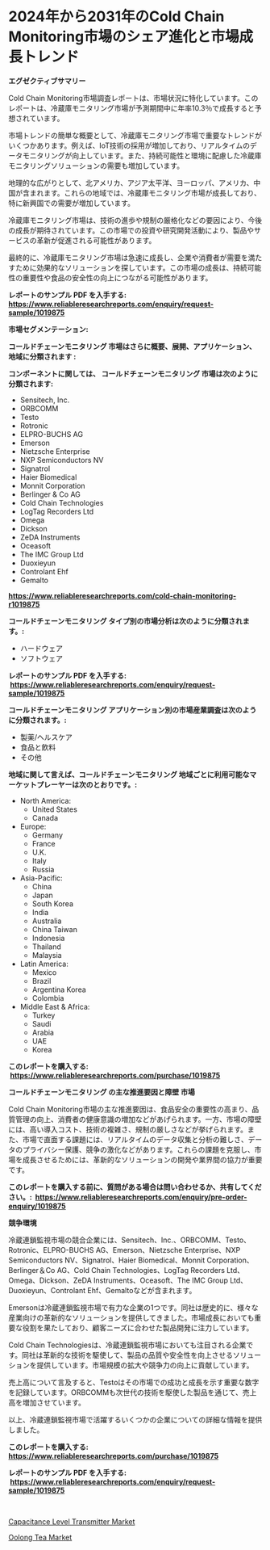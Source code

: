 <p><h1>2024年から2031年のCold Chain Monitoring市場のシェア進化と市場成長トレンド</h1></p><p><strong>エグゼクティブサマリー</strong></p>
<p><p>Cold Chain Monitoring市場調査レポートは、市場状況に特化しています。このレポートは、冷蔵庫モニタリング市場が予測期間中に年率10.3％で成長すると予想されています。</p><p>市場トレンドの簡単な概要として、冷蔵庫モニタリング市場で重要なトレンドがいくつかあります。例えば、IoT技術の採用が増加しており、リアルタイムのデータモニタリングが向上しています。また、持続可能性と環境に配慮した冷蔵庫モニタリングソリューションの需要も増加しています。</p><p>地理的な広がりとして、北アメリカ、アジア太平洋、ヨーロッパ、アメリカ、中国が含まれます。これらの地域では、冷蔵庫モニタリング市場が成長しており、特に新興国での需要が増加しています。</p><p>冷蔵庫モニタリング市場は、技術の進歩や規制の厳格化などの要因により、今後の成長が期待されています。この市場での投資や研究開発活動により、製品やサービスの革新が促進される可能性があります。</p><p>最終的に、冷蔵庫モニタリング市場は急速に成長し、企業や消費者が需要を満たすために効果的なソリューションを探しています。この市場の成長は、持続可能性の重要性や食品の安全性の向上につながる可能性があります。</p></p>
<p><strong>レポートのサンプル PDF を入手する: <a href="https://www.reliableresearchreports.com/enquiry/request-sample/1019875">https://www.reliableresearchreports.com/enquiry/request-sample/1019875</a></strong></p>
<p><strong>市場セグメンテーション:</strong></p>
<p><strong> コールドチェーンモニタリング 市場はさらに概要、展開、アプリケーション、地域に分類されます :</strong></p>
<p><strong>コンポーネントに関しては、 コールドチェーンモニタリング 市場は次のように分類されます: &nbsp;</strong></p>
<p><ul><li>Sensitech, Inc.</li><li>ORBCOMM</li><li>Testo</li><li>Rotronic</li><li>ELPRO-BUCHS AG</li><li>Emerson</li><li>Nietzsche Enterprise</li><li>NXP Semiconductors NV</li><li>Signatrol</li><li>Haier Biomedical</li><li>Monnit Corporation</li><li>Berlinger & Co AG</li><li>Cold Chain Technologies</li><li>LogTag Recorders Ltd</li><li>Omega</li><li>Dickson</li><li>ZeDA Instruments</li><li>Oceasoft</li><li>The IMC Group Ltd</li><li>Duoxieyun</li><li>Controlant Ehf</li><li>Gemalto</li></ul></p>
<p><strong><a href="https://www.reliableresearchreports.com/cold-chain-monitoring-r1019875">https://www.reliableresearchreports.com/cold-chain-monitoring-r1019875</a></strong></p>
<p><strong> コールドチェーンモニタリング タイプ別の市場分析は次のように分類されます。:</strong></p>
<p><ul><li>ハードウェア</li><li>ソフトウェア</li></ul></p>
<p><strong>レポートのサンプル PDF を入手する: &nbsp;<a href="https://www.reliableresearchreports.com/enquiry/request-sample/1019875">https://www.reliableresearchreports.com/enquiry/request-sample/1019875</a></strong></p>
<p><strong> コールドチェーンモニタリング アプリケーション別の市場産業調査は次のように分類されます。:</strong></p>
<p><ul><li>製薬/ヘルスケア</li><li>食品と飲料</li><li>その他</li></ul></p>
<p><strong>地域に関して言えば、コールドチェーンモニタリング 地域ごとに利用可能なマーケットプレーヤーは次のとおりです。:</strong></p>
<p><ul>
    <li>
        North America:
        <ul>
            <li>United States</li>
            <li>Canada</li>
        </ul>
    </li>
    <li>
        Europe:
        <ul>
            <li>Germany</li>
            <li>France</li>
            <li>U.K.</li>
            <li>Italy</li>
            <li>Russia</li>
        </ul>
    </li>
    <li>
        Asia-Pacific:
        <ul>
            <li>China</li>
            <li>Japan</li>
            <li>South Korea</li>
            <li>India</li>
            <li>Australia</li>
            <li>China Taiwan</li>
            <li>Indonesia</li>
            <li>Thailand</li>
            <li>Malaysia</li>
        </ul>
    </li>
    <li>
        Latin America:
        <ul>
            <li>Mexico</li>
            <li>Brazil</li>
            <li>Argentina Korea</li>
            <li>Colombia</li>
        </ul>
    </li>
    <li>
        Middle East & Africa:
        <ul>
            <li>Turkey</li>
            <li>Saudi</li>
            <li>Arabia</li>
            <li>UAE</li>
            <li>Korea</li>
        </ul>
    </li>
    </ul></p>
<p><strong>このレポートを購入する: &nbsp;<a href="https://www.reliableresearchreports.com/purchase/1019875">https://www.reliableresearchreports.com/purchase/1019875</a></strong></p>
<p><strong>コールドチェーンモニタリング の主な推進要因と障壁 市場</strong></p>
<p><p>Cold Chain Monitoring市場の主な推進要因は、食品安全の重要性の高まり、品質管理の向上、消費者の健康意識の増加などがあげられます。一方、市場の障壁には、高い導入コスト、技術の複雑さ、規制の厳しさなどが挙げられます。また、市場で直面する課題には、リアルタイムのデータ収集と分析の難しさ、データのプライバシー保護、競争の激化などがあります。これらの課題を克服し、市場を成長させるためには、革新的なソリューションの開発や業界間の協力が重要です。</p></p>
<p><strong>このレポートを購入する前に、質問がある場合は問い合わせるか、共有してください。:&nbsp; <a href="https://www.reliableresearchreports.com/enquiry/pre-order-enquiry/1019875">https://www.reliableresearchreports.com/enquiry/pre-order-enquiry/1019875</a></strong></p>
<p><strong>競争環境</strong></p>
<p><p>冷蔵連鎖監視市場の競合企業には、Sensitech、Inc.、ORBCOMM、Testo、Rotronic、ELPRO-BUCHS AG、Emerson、Nietzsche Enterprise、NXP Semiconductors NV、Signatrol、Haier Biomedical、Monnit Corporation、Berlinger＆Co AG、Cold Chain Technologies、LogTag Recorders Ltd、Omega、Dickson、ZeDA Instruments、Oceasoft、The IMC Group Ltd、Duoxieyun、Controlant Ehf、Gemaltoなどが含まれます。</p><p>Emersonは冷蔵連鎖監視市場で有力な企業の1つです。同社は歴史的に、様々な産業向けの革新的なソリューションを提供してきました。市場成長においても重要な役割を果たしており、顧客ニーズに合わせた製品開発に注力しています。</p><p>Cold Chain Technologiesは、冷蔵連鎖監視市場においても注目される企業です。同社は革新的な技術を駆使して、製品の品質や安全性を向上させるソリューションを提供しています。市場規模の拡大や競争力の向上に貢献しています。</p><p>売上高について言及すると、Testoはその市場での成功と成長を示す重要な数字を記録しています。ORBCOMMも次世代の技術を駆使した製品を通じて、売上高を増加させています。</p><p>以上、冷蔵連鎖監視市場で活躍するいくつかの企業についての詳細な情報を提供しました。</p></p>
<p><strong>このレポートを購入する: &nbsp; <a href="https://www.reliableresearchreports.com/purchase/1019875">https://www.reliableresearchreports.com/purchase/1019875</a></strong></p>
<p><strong>レポートのサンプル PDF を入手する: &nbsp;<a href="https://www.reliableresearchreports.com/enquiry/request-sample/1019875">https://www.reliableresearchreports.com/enquiry/request-sample/1019875</a></strong><strong></strong></p>
<p>&nbsp;</p>
<p><p><a href="https://github.com/PeterParrish5/Market-Research-Report-List-4/blob/main/capacitance-level-transmitter-market.md">Capacitance Level Transmitter Market</a></p><p><a href="https://changeable-paste-463.notion.site/Oolong-Tea-Market-The-Key-To-Successful-Business-Strategy-Forecast-Till-2031-fe8632a9c4fb459fb8a2f4fb748fe8f1">Oolong Tea Market</a></p></p>